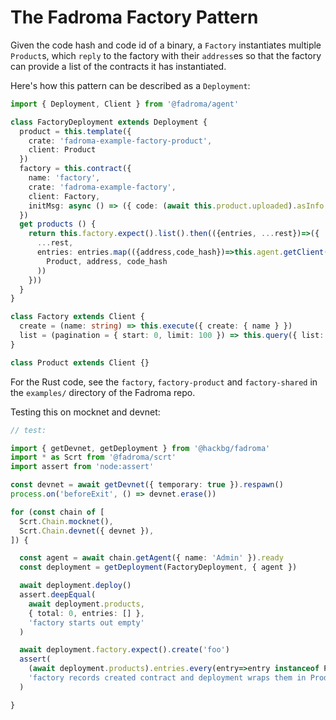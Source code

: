 # The Fadroma Factory Pattern

Given the code hash and code id of a binary, a `Factory` instantiates
multiple `Product`s, which `reply` to the factory with their `address`es
so that the factory can provide a list of the contracts it has instantiated.

Here's how this pattern can be described as a `Deployment`:

```typescript
import { Deployment, Client } from '@fadroma/agent'

class FactoryDeployment extends Deployment {
  product = this.template({
    crate: 'fadroma-example-factory-product',
    client: Product
  })
  factory = this.contract({
    name: 'factory',
    crate: 'fadroma-example-factory',
    client: Factory,
    initMsg: async () => ({ code: (await this.product.uploaded).asInfo })
  })
  get products () {
    return this.factory.expect().list().then(({entries, ...rest})=>({
      ...rest,
      entries: entries.map(({address,code_hash})=>this.agent.getClient(
        Product, address, code_hash
      ))
    }))
  }
}

class Factory extends Client {
  create = (name: string) => this.execute({ create: { name } })
  list = (pagination = { start: 0, limit: 100 }) => this.query({ list: { pagination } })
}

class Product extends Client {}
```

For the Rust code, see the `factory`, `factory-product` and `factory-shared`
in the `examples/` directory of the Fadroma repo.

Testing this on mocknet and devnet:

```typescript
// test:

import { getDevnet, getDeployment } from '@hackbg/fadroma'
import * as Scrt from '@fadroma/scrt'
import assert from 'node:assert'

const devnet = await getDevnet({ temporary: true }).respawn()
process.on('beforeExit', () => devnet.erase())

for (const chain of [
  Scrt.Chain.mocknet(),
  Scrt.Chain.devnet({ devnet }),
]) {

  const agent = await chain.getAgent({ name: 'Admin' }).ready
  const deployment = getDeployment(FactoryDeployment, { agent })

  await deployment.deploy()
  assert.deepEqual(
    await deployment.products,
    { total: 0, entries: [] },
    'factory starts out empty'
  )

  await deployment.factory.expect().create('foo')
  assert(
    (await deployment.products).entries.every(entry=>entry instanceof Product),
    'factory records created contract and deployment wraps them in Product class'
  )

}
```

